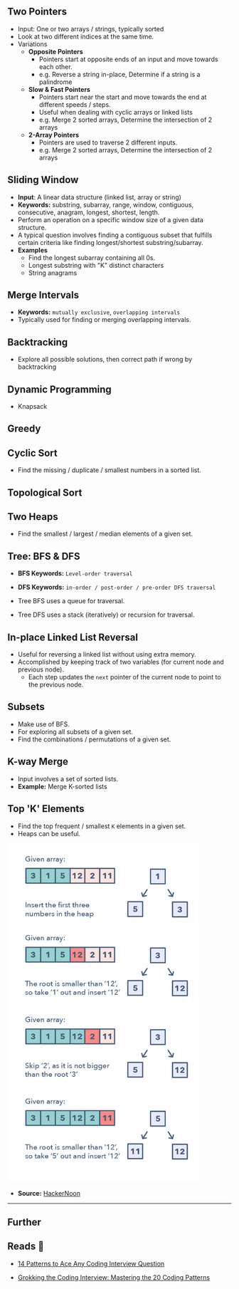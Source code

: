 ## Two Pointers

- Input: One or two arrays / strings, typically sorted
- Look at two different indices at the same time.
- Variations
    - **Opposite Pointers**
        - Pointers start at opposite ends of an input and move towards each other.
        - e.g. Reverse a string in-place, Determine if a string is a palindrome
    - **Slow & Fast Pointers**
        - Pointers start near the start and move towards the end at different speeds / steps.
        - Useful when dealing with cyclic arrays or linked lists
        - e.g. Merge 2 sorted arrays, Determine the intersection of 2 arrays
    - **2-Array Pointers**
        - Pointers are used to traverse 2 different inputs.
        - e.g. Merge 2 sorted arrays, Determine the intersection of 2 arrays

## Sliding Window

- **Input**: A linear data structure (linked list, array or string)
- **Keywords:** substring, subarray, range, window, contiguous, consecutive, anagram, longest, shortest, length.
- Perform an operation on a specific window size of a given data structure.
- A typical question involves finding a contiguous subset that fulfills certain criteria like finding longest/shortest substring/subarray.
- **Examples**
    - Find the longest subarray containing all 0s.
    - Longest substring with "K" distinct characters
    - String anagrams

## Merge Intervals

- **Keywords:** `mutually exclusive`, `overlapping intervals`
- Typically used for finding or merging overlapping intervals.

## Backtracking

- Explore all possible solutions, then correct path if wrong by backtracking 

## Dynamic Programming

- Knapsack

## Greedy

## Cyclic Sort

- Find the missing / duplicate / smallest numbers in a sorted list.

## Topological Sort

## Two Heaps

- Find the smallest / largest / median elements of a given set.

## Tree: BFS & DFS

- **BFS Keywords:** `Level-order traversal`
- **DFS Keywords:** `in-order / post-order / pre-order DFS traversal`

- Tree BFS uses a queue for traversal.
- Tree DFS uses a stack (iteratively) or recursion for traversal.

## In-place Linked List Reversal

- Useful for reversing a linked list without using extra memory.
- Accomplished by keeping track of two variables (for current node and previous node).
    - Each step updates the `next` pointer of the current node to point to the previous node.

## Subsets

- Make use of BFS.
- For exploring all subsets of a given set.
- Find the combinations / permutations of a given set.

## K-way Merge

- Input involves a set of sorted lists.
- **Example:** Merge K-sorted lists

## Top 'K' Elements

- Find the top frequent / smallest `K` elements in a given set.
- Heaps can be useful.

![Find 3 largest numbers in an array|300](assets/compsci.top-k.png)
- **Source:** [HackerNoon](https://hackernoon.com/14-patterns-to-ace-any-coding-interview-question-c5bb3357f6ed)



---
## Further

## Reads 📄

- [14 Patterns to Ace Any Coding Interview Question](https://hackernoon.com/14-patterns-to-ace-any-coding-interview-question-c5bb3357f6ed)

- [Grokking the Coding Interview: Mastering the 20 Coding Patterns](https://www.designgurus.io/blog/Grokking-the-Coding%20Interview-Patterns)

